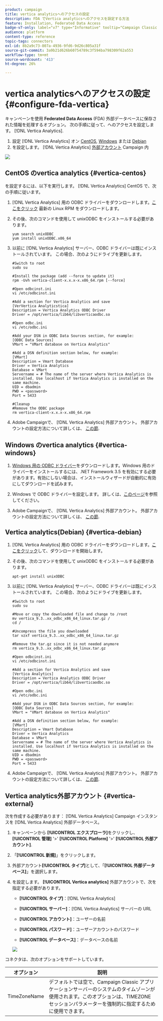 ```yaml
---
product: campaign
title: vertica analyticsへのアクセスの設定
description: FDA でVertica analyticsへのアクセスを設定する方法
feature: Installation, Federated Data Access
badge-v7-only: label="v7" type="Informative" tooltip="Campaign Classic v7 にのみ適用されます"
audience: platform
content-type: reference
topic-tags: connectors
exl-id: 8b2a9c73-807a-4936-9fd6-9d26c805a31f
source-git-commit: 3a9b21d626b60754789c3f594ba798309f62a553
workflow-type: tm+mt
source-wordcount: '413'
ht-degree: 26%

---
```


# vertica analyticsへのアクセスの設定 {#configure-fda-vertica}



キャンペーンを使用 **Federated Data Access** (FDA) 外部データベースに保存された情報を処理するオプション。 次の手順に従って、へのアクセスを設定します。 [!DNL Vertica Analytics].

1. 設定 [!DNL Vertica Analytics] オン [CentOS](#vertica-centos), [Windows](#vertica-windows) または [Debian](#vertica-debian)
1. を設定します。 [!DNL Vertica Analytics] [外部アカウント](#vertica-external) Campaign 内

![](assets/snowflake_3.png)

## CentOS のvertica analytics {#vertica-centos}

を設定するには、以下を実行します。 [!DNL Vertica Analytics] CentOS で、次の手順に従います。

1. [!DNL Vertica Analytics] 用の ODBC ドライバーをダウンロードします。[ここをクリック](https://www.vertica.com/download/vertica/client-drivers/) 最新の Linux RPM をダウンロードします。

1. その後、次のコマンドを使用して unixODBC をインストールする必要があります。

   ```
   yum search unixODBC
   yum install unixODBC.x86_64
   ```

1. 以前に [!DNL Vertica Analytics] サーバー、ODBC ドライバーは既にインストールされています。 この場合、次のようにドライブを更新します。

   ```
   #Switch to root
   sudo su
   
   #Install the package (add --force to update it)
   rpm -Uvh vertica-client-x.x.x-x.x86_64.rpm [--force]
   
   #Open odbcinst.ini
   vi /etc/odbcinst.ini
   
   #Add a section for Vertica Analytics and save
   [VerVertica Analyticstica]
   Description = Vertica Analytics ODBC Driver
   Driver = /opt/vertica/lib64/libverticaodbc.so
   
   #Open odbc.ini
   vi /etc/odbc.ini
   
   #Add your DSN in ODBC Data Sources section, for example:
   [ODBC Data Sources]
   VMart = "VMart database on Vertica Analytics"
   
   #Add a DSN definition section below, for example:
   [VMart]
   Description = Vmart Database
   Driver = Vertica Analytics
   Database = VMart
   Servername = # The name of the server where Vertica Analytics is installed. Use localhost if Vertica Analytics is installed on the same machine.
   UID = dbadmin
   PWD = <password>
   Port = 5433
   
   #Cleanup
   #Remove the ODBC package
   rm vertica-client-x.x.x-x.x86_64.rpm
   ```

1. Adobe Campaignで、 [!DNL Vertica Analytics] 外部アカウント。 外部アカウントの設定方法について詳しくは、 [この節](#vertica-external).

## Windows のvertica analytics {#vertica-windows}

1. [Windows 用の ODBC ドライバー](https://www.vertica.com/download/vertica/client-drivers/)をダウンロードします。Windows 用のドライバーをインストールするには、.NET Framework 3.5 を有効にする必要があります。有効にしない場合は、インストールウィザードが自動的に有効にしてダウンロードを試みます。

1. Windows で ODBC ドライバーを設定します。 詳しくは、[このページ](https://www.vertica.com/docs/9.2.x/HTML/Content/Authoring/ConnectingToVertica/ClientODBC/SettingUpADSN.htm)を参照してください。

1. Adobe Campaignで、 [!DNL Vertica Analytics] 外部アカウント。 外部アカウントの設定方法について詳しくは、 [この節](#vertical-external).

## Vertica analytics(Debian) {#vertica-debian}

1. [!DNL Vertica Analytics] 用の ODBC ドライバーをダウンロードします。[ここをクリック](https://sfc-repo.snowflakecomputing.com/odbc/linux/latest/index.html)して、ダウンロードを開始します。

1. その後、次のコマンドを使用して unixODBC をインストールする必要があります。

   ```
   apt-get install unixODBC
   ```

1. 以前に [!DNL Vertica Analytics] サーバー、ODBC ドライバーは既にインストールされています。 この場合、次のようにドライブを更新します。

   ```
   #Switch to root
   sudo su
   
   #Move or copy the downloaded file and change to /root
   mv vertica_9.3..xx_odbc_x86_64_linux.tar.gz /
   cd /
   
   #Uncompress the file you downloaded
   tar vzxf vertica_9.3..xx_odbc_x86_64_linux.tar.gz
   
   #Remove the tar.gz since it is not needed anymore
   rm vertica_9.3..xx_odbc_x86_64_linux.tar.gz
   
   #Open odbcinst.ini
   vi /etc/odbcinst.ini
   
   #Add a section for Vertica Analytics and save
   [Vertica Analytics]
   Description = Vertica Analytics ODBC Driver
   Driver = /opt/vertica/lib64/libverticaodbc.so
   
   #Open odbc.ini
   vi /etc/odbc.ini
   
   #Add your DSN in ODBC Data Sources section, for example:
   [ODBC Data Sources]
   VMart = "VMart database on Vertica Analytics"
   
   #Add a DSN definition section below, for example:
   [VMart]
   Description = Vmart Database
   Driver = Vertica Analytics
   Database = VMart
   Servername = # The name of the server where Vertica Analytics is installed. Use localhost if Vertica Analytics is installed on the same machine.
   UID = dbadmin
   PWD = <password>
   Port = 5433
   ```

1. Adobe Campaignで、 [!DNL Vertica Analytics] 外部アカウント。 外部アカウントの設定方法について詳しくは、 [この節](#vertica-external).

## Vertica analytics外部アカウント {#vertica-external}

次を作成する必要があります： [!DNL Vertica Analytics] Campaign インスタンスを [!DNL Vertica Analytics] 外部データベース。

1. キャンペーンから **[!UICONTROL エクスプローラ]**&#x200B;をクリックし、 **[!UICONTROL 管理]** &#39;>&#39; **[!UICONTROL Platform]** &#39;>&#39; **[!UICONTROL 外部アカウント]**.

1. 「**[!UICONTROL 新規]**」をクリックします。

1. 外部アカウント&#x200B;**[!UICONTROL タイプ]**&#x200B;として、「**[!UICONTROL 外部データベース]**」を選択します。

1. を設定します。 **[!UICONTROL Vertica analytics]** 外部アカウントで、次を指定する必要があります。

   * **[!UICONTROL タイプ]**：[!DNL Vertica Analytics]

   * **[!UICONTROL サーバー]**：[!DNL Vertica Analytics] サーバーの URL

   * **[!UICONTROL アカウント]**：ユーザーの名前

   * **[!UICONTROL パスワード]**：ユーザーアカウントのパスワード

   * **[!UICONTROL データベース]**：データベースの名前

   ![](assets/vertica.png)

コネクタは、次のオプションをサポートしています。

| オプション | 説明 |
|---|---|
| TimeZoneName | デフォルトでは空で、Campaign Classic アプリケーションサーバーのシステムのタイムゾーンが使用されます。このオプションは、TIMEZONE セッションパラメーターを強制的に指定するために使用できます。 |


